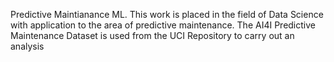 Predictive Maintianance ML.
This work is placed in the field of Data Science with application to the area of predictive maintenance. 
The AI4I Predictive Maintenance Dataset is used from the UCI Repository to carry out an analysis
